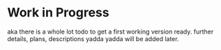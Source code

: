 # Work in Progress

aka there is a whole lot todo to get a first working version ready.
further details, plans, descriptions yadda yadda will be added later.